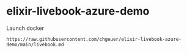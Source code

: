 # elixir-livebook-azure-demo

Launch docker

```
https://raw.githubusercontent.com/chgeuer/elixir-livebook-azure-demo/main/livebook.md
```
